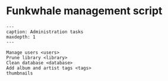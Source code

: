 # Funkwhale management script

```{toctree}
---
caption: Administration tasks
maxdepth: 1
---

Manage users <users>
Prune library <library>
Clean database <database>
Add album and artist tags <tags>
thumbnails

```
